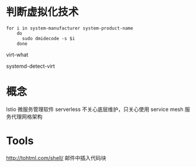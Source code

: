 # 判断虚拟化技术

```
for i in system-manufacturer system-product-name
    do 
      sudo dmidecode -s $i
    done
```
virt-what

systemd-detect-virt

# 概念

lstio 微服务管理软件
serverless 不关心底层维护，只关心使用
service mesh 服务代理网格架构


# Tools

http://tohtml.com/shell/   邮件中插入代码块